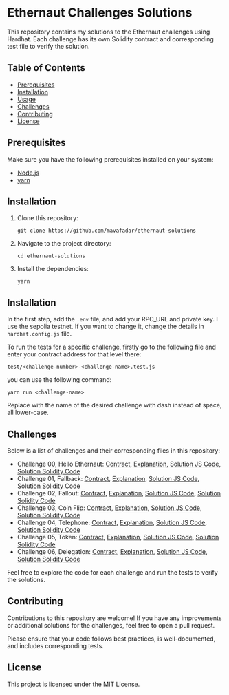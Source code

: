 # Ethernaut Challenges Solutions

This repository contains my solutions to the Ethernaut challenges using Hardhat. Each challenge has its own Solidity contract and corresponding test file to verify the solution.

## Table of Contents
- [Prerequisites](#prerequisites)
- [Installation](#installation)
- [Usage](#usage)
- [Challenges](#challenges)
- [Contributing](#contributing)
- [License](#license)

## Prerequisites

Make sure you have the following prerequisites installed on your system:
- [Node.js](https://nodejs.org)
- [yarn](https://yarnpkg.com/getting-started/install)

## Installation

1. Clone this repository:

   ```shell
   git clone https://github.com/mavafadar/ethernaut-solutions
   ```

2. Navigate to the project directory:
   
    ```shell
    cd ethernaut-solutions
    ```

3. Install the dependencies:

    ```shell
    yarn
    ```

## Installation

In the first step, add the `.env` file, and add your RPC_URL and private key. I use the sepolia testnet. If you want to change it,
change the details in `hardhat.config.js` file.

To run the tests for a specific challenge, firstly go to the following file and enter your contract address for that level there:

```shell
test/<challenge-number>-<challenge-name>.test.js
```


you can use the following command:

```shell
yarn run <challenge-name>
```

Replace <challenge-name> with the name of the desired challenge with dash instead of space, all lower-case.


## Challenges

Below is a list of challenges and their corresponding files in this repository:

- Challenge 00, Hello Ethernaut: [Contract](./contracts/00HelloEthernaut.sol), [Explanation](./docs/00-hello-ethernaut.md), [Solution JS Code](./test/00-hello-ethernaut.test.js), [Solution Solidity Code](./contracts/00HelloEthernautSolution.sol)
- Challenge 01, Fallback: [Contract](./contracts/01Fallback.sol), [Explanation](./docs/01-fallback.md), [Solution JS Code](./test/01-fallback.test.js), [Solution Solidity Code](./contracts/01FallbackSolution.sol)
- Challenge 02, Fallout: [Contract](./contracts/02Fallout.sol), [Explanation](./docs/02-fallout.md), [Solution JS Code](./test/02-fallout.test.js), [Solution Solidity Code](./contracts/02FalloutSolution.sol)
- Challenge 03, Coin Flip: [Contract](./contracts/03CoinFlip.sol), [Explanation](./docs/03-coin-flip.md), [Solution JS Code](./test/03-coin-flip.test.js), [Solution Solidity Code](./contracts/03CoinFlipSolution.sol)
- Challenge 04, Telephone: [Contract](./contracts/04Telephone.sol), [Explanation](./docs/04-telephone.md), [Solution JS Code](./test/04-telephone.test.js), [Solution Solidity Code](./contracts/04TelephoneSolution.sol)
- Challenge 05, Token: [Contract](./contracts/05Token.sol), [Explanation](./docs/05-token.md), [Solution JS Code](./test/05-token.test.js), [Solution Solidity Code](./contracts/05TokenSolution.sol)
- Challenge 06, Delegation: [Contract](./contracts/06Delegation.sol), [Explanation](./docs/06-delegation.md), [Solution JS Code](./test/06-delegation.test.js), [Solution Solidity Code](./contracts/06DelegationSolution.sol)

Feel free to explore the code for each challenge and run the tests to verify the solutions.


## Contributing

Contributions to this repository are welcome! If you have any improvements or additional solutions for the challenges, feel free to open a pull request.

Please ensure that your code follows best practices, is well-documented, and includes corresponding tests.

## License

This project is licensed under the MIT License.
